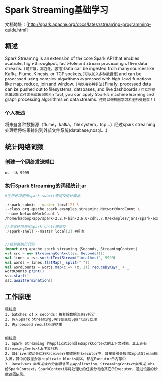 # Spark Streaming基础学习

文档地址：[http://spark.apache.org/docs/latest/streaming-programming-guide.html]

## 概述
Spark Streaming is an extension of the core Spark API that enables scalable, high-throughput, fault-tolerant stream processing of live data streams. `(可扩展，高吞吐，容错)`Data can be ingested from many sources like Kafka, Flume, Kinesis, or TCP sockets,`(可以加入多种数据源)`and can be processed using complex algorithms expressed with high-level functions like map, reduce, join and window. `(可以用多种算法)`Finally, processed data can be pushed out to filesystems, databases, and live dashboards.`(可以将结果推送到文件系统或数据库)`In fact, you can apply Spark’s machine learning and graph processing algorithms on data streams.`(还可以做机器学习和图形处理哦！)`

### 个人概述
将来自各种数据源（flume，kafka，file system，tcp...）经过spark streaming 处理后将结果输出到外部文件系统(database,nosql....)

## 统计网络词频
### 创建一个网络发送端口
`nc -lk 9999`

### 执行Spark Streaming的词频统计jar
```bash
#生产环境使用spark-submit来提交统计脚本

./spark-submit --master local[2] \
--class org.apache.spark.examples.streaming.NetworkWordCount \
--name NetworkWorkCount \
/home/hadoop/app/spark-2.2.0-bin-2.6.0-cdh5.7.0/examples/jars/spark-examples_2.11-2.2.0.jar localhost 9999
```

```scala
//测试环境使用spark-shell来提交
./spark-shell --master local[2] #启动


//控制台执行代码
import org.apache.spark.streaming.{Seconds, StreamingContext}
val ssc = new StreamingContext(sc, Seconds(1))
val lines = ssc.socketTextStream("localhost", 9999)
val words = lines.flatMap(_.split(" "))
val wordCounts = words.map(x => (x, 1)).reduceByKey(_ + _)
wordCounts.print()
ssc.start()
ssc.awaitTermination()
```

## 工作原理
    粗粒度
    1. batches of x seconds：按秒将数据流进行拆分
    2. 传入Spark Streaming,再传到底层Spark进行处理
    3. 再proessed result处理结果


    细粒度
    1. Spark Streaming 的Application具有SaprkContext的上下文对象，其上还有StreamingContext上下文对象
    2. 其driver驱动会运行Receivers接收器到Executor中，其接收器会接收InputStream输入流，其中的数据会做replicate blocks副本，都在Executor的内存中
    3. Receivers 会发送块的分割报告回去Application，StreamingContext会发送jobs给SparkContext，SparkContext再将处理块的任务分发给其它的Executor，通过设置的秒数返回记录。

